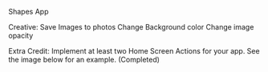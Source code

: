 Shapes App

Creative:
Save Images to photos
Change Background color
Change image opacity

Extra Credit:
Implement at least two Home Screen Actions for your app. See the image below for
an example. (Completed)


